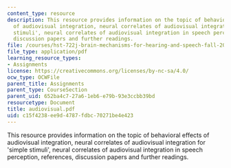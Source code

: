 ```yaml
---
content_type: resource
description: This resource provides information on the topic of behavioral effects
  of audiovisual integration, neural correlates of audiovisual integration for 'simple
  stimuli', neural correlates of audiovisual integration in speech perception, references,
  discussion papers and further readings.
file: /courses/hst-722j-brain-mechanisms-for-hearing-and-speech-fall-2005/c15f4238ee9d4787fdbc70271be4e423_audiovisual.pdf
file_type: application/pdf
learning_resource_types:
- Assignments
license: https://creativecommons.org/licenses/by-nc-sa/4.0/
ocw_type: OCWFile
parent_title: Assignments
parent_type: CourseSection
parent_uid: 652ba4c7-27a6-1eb6-e79b-93e3ccbb39bd
resourcetype: Document
title: audiovisual.pdf
uid: c15f4238-ee9d-4787-fdbc-70271be4e423
---
```

This resource provides information on the topic of behavioral effects of audiovisual integration, neural correlates of audiovisual integration for 'simple stimuli', neural correlates of audiovisual integration in speech perception, references, discussion papers and further readings.